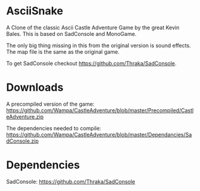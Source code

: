 AsciiSnake
==========
A Clone of the classic Ascii Castle Adventure Game by the great Kevin Bales.  This is based on SadConsole and MonoGame.

The only big thing missing in this from the original version is sound effects.  The map file is the same as the original game.

To get SadConsole checkout https://github.com/Thraka/SadConsole. 

Downloads
=========
A precompiled version of the game:  https://github.com/Wampa/CastleAdventure/blob/master/Precompiled/CastleAdventure.zip

The dependencies needed to compile:  https://github.com/Wampa/CastleAdventure/blob/master/Dependancies/SadConsole.zip


Dependencies
============
SadConsole: https://github.com/Thraka/SadConsole





